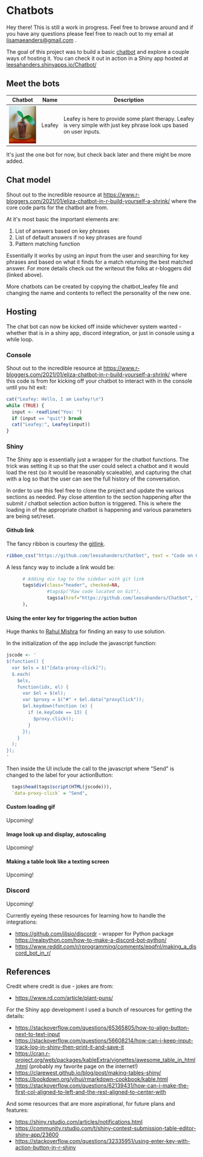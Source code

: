 # Chatbots

Hey there! This is still a work in progress. Feel free to browse around and if you have any questions please feel free to reach out to my email at lisamaeanders@gmail.com . 

The goal of this project was to build a basic [chatbot](https://en.wikipedia.org/wiki/Chatbot) and explore a couple ways of hosting it. You can check it out in action in a Shiny app hosted at [leesahanders.shinyapps.io/Chatbot/](https://leesahanders.shinyapps.io/Chatbot/)

## Meet the bots

| Chatbot | Name | Description | 
| ------------- | ------------- | ------------- |
| <img src="/files/Plantey_saturated.PNG" width="100" height="100"> | Leafey | Leafey is here to provide some plant therapy. Leafey is very simple with just key phrase look ups based on user inputs.  | 

<!---
This is a comment

Accessed from: https://leesahanders.shinyapps.io/Chatbot/ 
Admin link: https://www.shinyapps.io/admin/#/application/5843948/logs 

![Leafey Image Too Big](/files/Plantey_saturated.PNG)
![Leafey Image Too Big](/files/Plantey_saturated.PNG =250x250)
<img src="/files/Plantey_saturated.PNG" width="100" height="100">
-->

It's just the one bot for now, but check back later and there might be more added. 

## Chat model

Shout out to the incredible resource at https://www.r-bloggers.com/2021/01/eliza-chatbot-in-r-build-yourself-a-shrink/ where the core code parts for the chatbot are from. 

At it's most basic the important elements are: 
1. List of answers based on key phrases
2. List of default answers if no key phrases are found
3. Pattern matching function

Essentially it works by using an input from the user and searching for key phrases and based on what it finds for a match returning the best matched answer. For more details check out the writeout the folks at r-bloggers did (linked above). 

More chatbots can be created by copying the chatbot_leafey file and changing the name and contents to reflect the personality of the new one. 

## Hosting 

The chat bot can now be kicked off inside whichever system wanted - whether that is in a shiny app, discord integration, or just in console using a while loop. 

### Console 

Shout out to the incredible resource at https://www.r-bloggers.com/2021/01/eliza-chatbot-in-r-build-yourself-a-shrink/ where this code is from for kicking off your chatbot to interact with in the console until you hit exit:  

``` r
cat("Leafey: Hello, I am Leafey!\n")
while (TRUE) {
  input <- readline("You: ")
  if (input == "quit") break
  cat("Leafey:", Leafey(input))
}
```

### Shiny

The Shiny app is essentially just a wrapper for the chatbot functions. The trick was setting it up so that the user could select a chatbot and it would load the rest (so it would be reasonably scaleable), and capturing the chat with a log so that the user can see the full history of the conversation. 

In order to use this feel free to clone the project and update the various sections as needed. Pay close attention to the section happening after the submit / chatbot selection action button is triggered. This is where the loading in of the appropriate chatbot is happening and various parameters are being set/reset. 

#### Github link 

The fancy ribbon is courtesy the [gitlink](https://github.com/colearendt/gitlink). 
``` r
ribbon_css("https://github.com/leesahanders/Chatbot", text = "Code on Github", fade = FALSE),
```

A less fancy way to include a link would be: 
``` r
      # Adding div tag to the sidebar with git link           
      tags$div(class="header", checked=NA,
               #tags$p("Raw code located on Git"),
               tags$a(href="https://github.com/leesahanders/Chatbot", "Raw code located on Git, check it out by clicking here")
      ),
```


#### Using the enter key for triggering the action button 

Huge thanks to [Rahul Mishra](https://stackoverflow.com/questions/32335951/using-enter-key-with-action-button-in-r-shiny) for finding an easy to use solution. 

In the initialization of the app include the javascript function: 

``` r
jscode <- '
$(function() {
  var $els = $("[data-proxy-click]");
  $.each(
    $els,
    function(idx, el) {
      var $el = $(el);
      var $proxy = $("#" + $el.data("proxyClick"));
      $el.keydown(function (e) {
        if (e.keyCode == 13) {
          $proxy.click();
        }
      });
    }
  );
});
'
```

Then inside the UI include the call to the javascript where "Send" is changed to the label for your actionButton: 

``` r
  tags$head(tags$script(HTML(jscode))),
  `data-proxy-click` = "Send",
```

#### Custom loading gif 

Upcoming! 

#### Image look up and display, autoscaling

Upcoming!

#### Making a table look like a texting screen

Upcoming! 

### Discord 

Upcoming!

Currently eyeing these resources for learning how to handle the integrations: 
 - https://github.com/jljsio/discordr - wrapper for Python package https://realpython.com/how-to-make-a-discord-bot-python/
 - https://www.reddit.com/r/rprogramming/comments/epqfnl/making_a_discord_bot_in_r/


## References

Credit where credit is due - jokes are from: 
 - https://www.rd.com/article/plant-puns/ 

For the Shiny app development I used a bunch of resources for getting the details:

 - https://stackoverflow.com/questions/65365805/how-to-align-button-next-to-text-input
 - https://stackoverflow.com/questions/56608214/how-can-i-keep-input-track-log-in-shiny-then-print-it-and-save-it
 - https://cran.r-project.org/web/packages/kableExtra/vignettes/awesome_table_in_html.html (probably my favorite page on the internet!)
 - https://clarewest.github.io/blog/post/making-tables-shiny/
 - https://bookdown.org/yihui/rmarkdown-cookbook/kable.html
 - https://stackoverflow.com/questions/62139431/how-can-i-make-the-first-col-aligned-to-left-and-the-rest-aligned-to-center-with

And some resources that are more aspirational, for future plans and features: 
 - https://shiny.rstudio.com/articles/notifications.html
 - https://community.rstudio.com/t/shiny-contest-submission-table-editor-shiny-app/23600
 - https://stackoverflow.com/questions/32335951/using-enter-key-with-action-button-in-r-shiny


